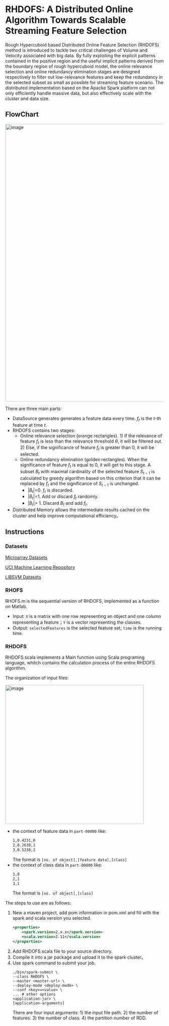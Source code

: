 # RHDOFS: A Distributed Online Algorithm Towards Scalable Streaming Feature Selection
Rough Hypercuboid based Distributed Online Feature Selection (RHDOFS) method is introduced to tackle two critical challenges of Volume and Velocity associated with big data. By fully exploiting the explicit patterns contained in the positive region and the useful implicit patterns derived from the boundary region of rough hypercuboid model, the online relevance selection and online redundancy elimination stages are designed respectively to filter out low-relevance features and keep the redundancy in the selected subset as small as possible for streaming feature scenario. The distributed implementation based on the Apacke Spark platform can not only efficiently handle massive data, but also effectively scale with the cluster and data size.

## FlowChart

<img width="878" alt="image" src="https://user-images.githubusercontent.com/51937754/227576825-33c7db30-417f-4843-8928-7afad5fc91d5.png">

There are three main parts:
* DataSource generates generates a feature data every time. $f_t$ is the $t$-th feature at time $t$.
* RHDOFS contains two stages:
    * Online relevance selection (orange rectangles). 1) If the relevance of feature $f_t$ is less than the relevance threshold $\theta$, it will be filtered out. 2) Else, if the significance of feature $f_t$ is greater than 0, it will be selected.
    * Online redundancy elimination (golden rectangles). When the significance of feature $f_t$ is equal to 0, it will get to this stage. A subset $B_t$ with maximal cardinality of the selected feature $S_{t-1}$ is calculated by greedy algorithm based on this criterion that it can be replaced by $f_t$ and the significance of $S_{t-1}$ is unchanged. 
        * $|B_{t}|$=0. $f_t$ is discarded.
        * $|B_{t}|$=1. Add or discard $f_t$ randomly.
        * $|B_{t}|\gt$ 1. Discard $B_{t}$ and add $f_t$.
* Distributed Memory allows the intermediate results cached on the cluster and help improve computational efficiency。

## Instructions

### Datasets
[Microarray Datasets](https://csse.szu.edu.cn/staff/zhuzx/Datasets.html)

[UCI Machine Learning Repository](http://archive.ics.uci.edu/ml/datasets.php)

[LIBSVM Datasets](https://www.csie.ntu.edu.tw/~cjlin/libsvmtools/datasets/)


### RHOFS
RHOFS.m is the sequential version of RHDOFS, implemented as a function on Matlab.
- Input: `X` is a matrix with one row representing an object and one column representing a feature；`Y` is a vector representing the classes.
- Output: `selectedFeatures` is the selected feature set; `time` is the running time.

### RHDOFS
RHDOFS.scala implements a Main function using Scala programing language, whitch contains the calculation process of the entire RHDOFS algorithm. 

The organization of input files:

<img width="440" alt="image" src="https://user-images.githubusercontent.com/51937754/227605662-add4646d-b506-4e14-9e2d-03a428d9c749.png">

* the context of feature data in `part-00000` like:
    ```txt
    1,0.4231,0
    2,0.2638,1
    3,0.5238,1
    ```
    The format is `[no. of object],[feature data],[class]`
* the context of class data in `part-00000` like:
    ```txt
    1,0
    2,1
    3,1
    ```
    The format is `[no. of object],[class]`

The steps to use are as follows:
1. New a maven project, add pom information in pom.xml and fill with the spark and scala version you selected.
    ```xml
    <properties>
        <spark.version>2.x.x</spark.version>
        <scala.version>2.11</scala.version>
    </properties> 
    ```
2. Add RHDOFS.scala file to your source directory.
3. Compile it into a jar package and upload it to the spark cluster。
4. Use spark command to submit your job.
    ```shell
    ./bin/spark-submit \
    --class RHDOFS \
    --master <master-url> \
    --deploy-mode <deploy-mode> \
    --conf <key>=<value> \
    ... # other options
    <application-jar> \
    [application-arguments]
    ```
    There are four input arguments: 1) the input file path. 2) the number of features. 3) the number of class. 4) the partition number of RDD.
